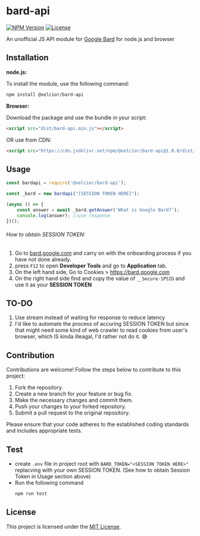 # bard-api

[![NPM Version](https://img.shields.io/npm/v/@xelcior/bard-api.svg)](https://www.npmjs.com/package/@xelcior/bard-api) [![License](https://img.shields.io/badge/license-MIT-blue.svg)](https://github.com/your-username/your-npm-module-name/blob/main/LICENSE)

An unofficial JS API module for [Google Bard](https://bard.google.com) for node.js and browser

## Installation

**node.js:**

To install the module, use the following command:

```bash
npm install @xelcior/bard-api
```

**Browser:**

Download the package and use the bundle in your script:

```html
<script src="dist/bard-api.min.js"></script>
```

OR use from CDN:

```html
<script src="https://cdn.jsdelivr.net/npm/@xelcior/bard-api@1.0.0/dist/bard-api.min.js"></script>
```

## Usage

```javascript
const bardapi = require('@xelcior/bard-api');

const _bard = new bardapi("[SESSION TOKEN HERE]");

(async () => {
    const answer = await _bard.getAnswer('What is Google Bard?');
    console.log(answer); //use response
})();
```

###### How to obtain SESSION TOKEN:

1. Go to [bard.google.com](https://bard.google.com) and carry on with the onboarding process if you have not done already.
2. press `F12` to open **Developer Tools** and go to **Application** tab.
3. On the left hand side, Go to Cookies > https://bard.google.com
4. On the right hand side find and copy the value of `__Secure-1PSID` and use it as your **SESSION TOKEN**

## TO-DO

1. Use stream instead of waiting for response to reduce latency
2. I'd like to automate the process of accuring SESSION TOKEN but since that might need some kind of web crawler to read cookies from user's browser, which IS kinda illeagal, I'd rather not do it. 😅

## Contribution

Contributions are welcome! Follow the steps below to contribute to this project:

1. Fork the repository.
2. Create a new branch for your feature or bug fix.
3. Make the necessary changes and commit them.
4. Push your changes to your forked repository.
5. Submit a pull request to the original repository.

Please ensure that your code adheres to the established coding standards and includes appropriate tests.

## Test

* create `.env` file in project root with `BARD_TOKEN="<SESSION TOKEN HERE>"` replacving with your own SESSION TOKEN. (See how to obtain Session Token in Usage section above)
* Run the following command
  ```bash
  npm run test
  ```

## License

This project is licensed under the [MIT License](https://github.com/dk013/bard-api/blob/main/LICENSE).
